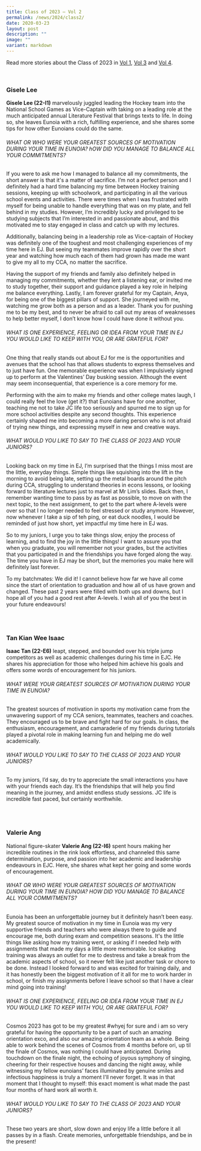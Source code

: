 ```yaml
---
title: Class of 2023 – Vol 2
permalink: /news/2024/class2/
date: 2020-03-23
layout: post
description: ""
image: ""
variant: markdown
---
```

Read more stories about the Class of 2023 in&nbsp;[Vol 1](https://eunoiajc.moe.edu.sg/news/2024/class1/),&nbsp;[Vol 3](https://eunoiajc.moe.edu.sg/news/2024/class3/)&nbsp;and&nbsp;[Vol 4](https://eunoiajc.moe.edu.sg/news/2024/class4/).

<br>

### Gisele Lee

**Gisele Lee (22-I1)** marvelously juggled leading the Hockey team into the National School Games as Vice-Captain with taking on a leading role at the much anticipated annual Literature Festival that brings texts to life. In doing so, she leaves Eunoia with a rich, fulfilling experience, and she shares some tips for how other Eunoians could do the same. 

###### WHAT OR WHO WERE YOUR GREATEST SOURCES OF MOTIVATION DURING YOUR TIME IN EUNOIA? hOW DID YOU MANAGE TO BALANCE ALL YOUR COMMITMENTS?

If you were to ask me how I managed to balance all my commitments, the short answer is that it's a matter of sacrifice. I’m not a perfect person and I definitely had a hard time balancing my time between Hockey training sessions, keeping up with schoolwork, and participating in all the various school events and activities. There were times when I was frustrated with myself for being unable to handle everything that was on my plate, and fell behind in my studies. However, I’m incredibly lucky and privileged to be studying subjects that I’m interested in and passionate about, and this motivated me to stay engaged in class and catch up with my lectures.<br>

Additionally, balancing being in a leadership role as Vice-captain of Hockey was definitely one of the toughest and most challenging experiences of my time here in EJ. But seeing my teammates improve rapidly over the short year and watching how much each of them had grown has made me want to give my all to my CCA, no matter the sacrifice.<br>

Having the support of my friends and family also definitely helped in managing my commitments, whether they lent a listening ear, or invited me to study together, their support and guidance played a key role in helping me balance everything. Lastly, I am forever grateful for my Captain, Anya, for being one of the biggest pillars of support. She journeyed with me, watching me grow both as a person and as a leader. Thank you for pushing me to be my best, and to never be afraid to call out my areas of weaknesses to help better myself, I don’t know how I could have done it without you.


###### WHAT IS ONE EXPERIENCE, FEELING OR IDEA FROM YOUR TIME IN EJ YOU WOULD LIKE TO KEEP WITH YOU, OR ARE GRATEFUL FOR?

One thing that really stands out about EJ for me is the opportunities and avenues that the school has that allows students to express themselves and to just have fun. One memorable experience was when I impulsively signed up to perform at the Valentines’ Day busking session. Although the event may seem inconsequential, that experience is a core memory for me.<br>

Performing with the aim to make my friends and other college mates laugh, I could really feel the love (get it?) that Eunoians have for one another, teaching me not to take JC life too seriously and spurred me to sign up for more school activities despite any second thoughts. This experience certainly shaped me into becoming a more daring person who is not afraid of trying new things, and expressing myself in new and creative ways.


###### WHAT WOULD YOU LIKE TO SAY TO THE CLASS OF 2023 AND YOUR JUNIORS?

Looking back on my time in EJ, I’m surprised that the things I miss most are the little, everyday things. Simple things like squishing into the lift in the morning to avoid being late, setting up the metal boards around the pitch during CCA, struggling to understand theories in econs lessons, or looking forward to literature lectures just to marvel at Mr Lim’s slides. Back then, I remember wanting time to pass by as fast as possible, to move on with the next topic, to the next assignment, to get to the part where A-levels were over so that I no longer needed to feel stressed or study anymore. However, now whenever I take a sip of teh ping, or eat duck noodles, I would be reminded of just how short, yet impactful my time here in EJ was.<br>
 
So to my juniors, I urge you to take things slow, enjoy the process of learning, and to find the joy in the little things! I want to assure you that when you graduate, you will remember not your grades, but the activities that you participated in and the friendships you have forged along the way. The time you have in EJ may be short, but the memories you make here will definitely last forever.<br>

To my batchmates: We did it! I cannot believe how far we have all come since the start of orientation to graduation and how all of us have grown and changed. These past 2 years were filled with both ups and downs, but I hope all of you had a good rest after A-levels. I wish all of you the best in your future endeavours!

<br><br>

### Tan Kian Wee Isaac

**Isaac Tan (22-E6)** leapt, stepped, and bounded over his triple jump competitors as well as academic challenges during his time in EJC. He shares his appreciation for those who helped him achieve his goals and offers some words of encouragement for his juniors.

###### WHAT WERE YOUR GREATEST SOURCES OF MOTIVATION DURING YOUR TIME IN EUNOIA?

The greatest sources of motivation in sports my motivation came from the unwavering support of my CCA seniors, teammates, teachers and coaches. They encouraged us to be brave and fight hard for our goals. In class, the enthusiasm, encouragement, and camaraderie of my friends during tutorials played a pivotal role in making learning fun and helping me do well academically. 

###### WHAT WOULD YOU LIKE TO SAY TO THE CLASS OF 2023 AND YOUR JUNIORS?

To my juniors, I’d say, do try to appreciate the small interactions you have with your friends each day. It’s the friendships that will help you find meaning in the journey, and amidst endless study sessions. JC life is incredible fast paced, but certainly worthwhile.

<br><br>

### Valerie Ang

National figure-skater **Valerie Ang (22-I6)** spent hours making her incredible routines in the rink look effortless, and channeled this same determination, purpose, and passion into her academic and leadership endeavours in EJC. Here, she shares what kept her going and some words of encouragement.

###### WHAT OR WHO WERE YOUR GREATEST SOURCES OF MOTIVATION DURING YOUR TIME IN EUNOIA? HOW DID YOU MANAGE TO BALANCE ALL YOUR COMMITMENTS?

Eunoia has been an unforgettable journey but it definitely hasn’t been easy. My greatest source of motivation in my time in Eunoia was my very supportive friends and teachers who were always there to guide and encourage me, both during exam and competition seasons. It's the little things like asking how my training went, or asking if I needed help with assignments that made my days a little more memorable. Ice skating training was always an outlet for me to destress and take a break from the academic aspects of school, so it never felt like just another task or chore to be done. Instead I looked forward to and was excited for training daily, and it has honestly been the biggest motivation of it all for me to work harder in school, or finish my assignments before I leave school so that I have a clear mind going into training!

###### WHAT IS ONE EXPERIENCE, FEELING OR IDEA FROM YOUR TIME IN EJ YOU WOULD LIKE TO KEEP WITH YOU, OR ARE GRATEFUL FOR?

Cosmos 2023 has got to be my greatest #whyej for sure and i am so very grateful for having the opportunity to be a part of such an amazing orientation exco, and also our amazing orientation team as a whole. Being able to work behind the scenes of Cosmos from 4 months before ori, up til the finale of Cosmos, was nothing I could have anticipated. During touchdown on the finale night, the echoing of joyous symphony of singing, cheering for their respective houses and dancing the night away, while witnessing my fellow eunoians’ faces illuminated by genuine smiles and infectious happiness is truly a moment I'll never forget. It was in that moment that I thought to myself: this exact moment is what made the past four months of hard work all worth it.

###### WHAT WOULD YOU LIKE TO SAY TO THE CLASS OF 2023 AND YOUR JUNIORS?

These two years are short, slow down and enjoy life a little before it all passes by in a flash. Create memories, unforgettable friendships, and be in the present!

<br><br>